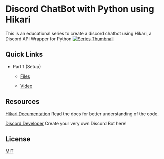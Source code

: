 # Discord ChatBot with Python using Hikari
 This is an educational series to create a discord chatbot using Hikari, a Discord API Wrapper for Python
 [![Series Thumbnail](Thumbnail.png)](https://www.youtube.com/playlist?list=PLpaMRtmEhzZah45Ie4j1QIQ91IHQsiB21)



## Quick Links

* Part 1 (Setup)

  * [Files](/Part%201%20-%20Setup)

  * [Video](https://youtu.be/GN2-uyDwm4A)


## Resources

[Hikari Documentation](https://www.hikari-py.dev/)
Read the docs for better understanding of the code.

[Discord Developer](https://discord.com/developers/applications)
Create your very own Discord Bot here!

## License

[MIT](https://choosealicense.com/licenses/mit/)
